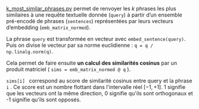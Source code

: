 [k_most_similar_phrases.py](https://github.com/GwenTsang/Flaubert_FlauBERT/blob/main/k%20most%20similar%20phrases.py) permet de renvoyer les $k$ phrases les plus similaires à une requête textuelle donnée (`query`) à partir d’un ensemble pré-encodé de phrases (`sentences`) représentées par leurs vecteurs d’embedding (`emb_matrix_normed`).

La phrase `query` est transformée en vecteur avec `embed_sentence(query)`.
Puis on divise le vecteur par sa norme euclidienne : `q = q / np.linalg.norm(q)`.

Cela permet de faire ensuite **un calcul des similarités cosinus** par un produit matriciel ( `sims = emb_matrix_normed @ q` ).

`sims[i] ` correspond au score de similarité cosinus entre query et la phrase `i` . Ce score est un nombre flottant dans l'intervalle réel $[-1,+1]$.
1 signifie que les vecteurs ont la même direction, 0 signifie qu'ils sont orthogonaux et -1 signifie qu'ils sont opposés.
